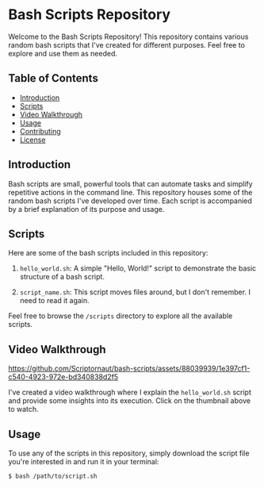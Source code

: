 # Bash Scripts Repository

Welcome to the Bash Scripts Repository! This repository contains various random bash scripts that I've created for different purposes. Feel free to explore and use them as needed.

## Table of Contents

- [Introduction](#introduction)
- [Scripts](#scripts)
- [Video Walkthrough](#video-walkthrough)
- [Usage](#usage)
- [Contributing](#contributing)
- [License](#license)

## Introduction

Bash scripts are small, powerful tools that can automate tasks and simplify repetitive actions in the command line. This repository houses some of the random bash scripts I've developed over time. Each script is accompanied by a brief explanation of its purpose and usage.

## Scripts

Here are some of the bash scripts included in this repository:

1. `hello_world.sh`: A simple "Hello, World!" script to demonstrate the basic structure of a bash script.

2. `script_name.sh`: This script moves files around, but I don't remember. I need to read it again.


Feel free to browse the `/scripts` directory to explore all the available scripts.

## Video Walkthrough

https://github.com/Scriptornaut/bash-scripts/assets/88039939/1e397cf1-c540-4923-972e-bd340838d2f5

I've created a video walkthrough where I explain the `hello_world.sh` script and provide some insights into its execution. Click on the thumbnail above to watch.

## Usage

To use any of the scripts in this repository, simply download the script file you're interested in and run it in your terminal:

```bash
$ bash /path/to/script.sh




